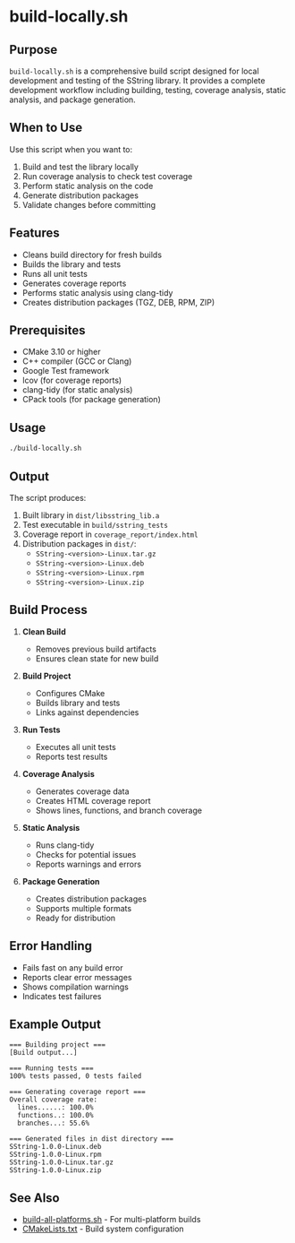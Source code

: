 # build-locally.sh

## Purpose
`build-locally.sh` is a comprehensive build script designed for local development and testing of the SString library. It provides a complete development workflow including building, testing, coverage analysis, static analysis, and package generation.

## When to Use
Use this script when you want to:
1. Build and test the library locally
2. Run coverage analysis to check test coverage
3. Perform static analysis on the code
4. Generate distribution packages
5. Validate changes before committing

## Features
- Cleans build directory for fresh builds
- Builds the library and tests
- Runs all unit tests
- Generates coverage reports
- Performs static analysis using clang-tidy
- Creates distribution packages (TGZ, DEB, RPM, ZIP)

## Prerequisites
- CMake 3.10 or higher
- C++ compiler (GCC or Clang)
- Google Test framework
- lcov (for coverage reports)
- clang-tidy (for static analysis)
- CPack tools (for package generation)

## Usage
```bash
./build-locally.sh
```

## Output
The script produces:
1. Built library in `dist/libsstring_lib.a`
2. Test executable in `build/sstring_tests`
3. Coverage report in `coverage_report/index.html`
4. Distribution packages in `dist/`:
   - `SString-<version>-Linux.tar.gz`
   - `SString-<version>-Linux.deb`
   - `SString-<version>-Linux.rpm`
   - `SString-<version>-Linux.zip`

## Build Process
1. **Clean Build**
   - Removes previous build artifacts
   - Ensures clean state for new build

2. **Build Project**
   - Configures CMake
   - Builds library and tests
   - Links against dependencies

3. **Run Tests**
   - Executes all unit tests
   - Reports test results

4. **Coverage Analysis**
   - Generates coverage data
   - Creates HTML coverage report
   - Shows lines, functions, and branch coverage

5. **Static Analysis**
   - Runs clang-tidy
   - Checks for potential issues
   - Reports warnings and errors

6. **Package Generation**
   - Creates distribution packages
   - Supports multiple formats
   - Ready for distribution

## Error Handling
- Fails fast on any build error
- Reports clear error messages
- Shows compilation warnings
- Indicates test failures

## Example Output
```
=== Building project ===
[Build output...]

=== Running tests ===
100% tests passed, 0 tests failed

=== Generating coverage report ===
Overall coverage rate:
  lines......: 100.0%
  functions..: 100.0%
  branches...: 55.6%

=== Generated files in dist directory ===
SString-1.0.0-Linux.deb
SString-1.0.0-Linux.rpm
SString-1.0.0-Linux.tar.gz
SString-1.0.0-Linux.zip
```

## See Also
- [build-all-platforms.sh](build-all-platforms.md) - For multi-platform builds
- [CMakeLists.txt](../cmake/CMakeLists.md) - Build system configuration
